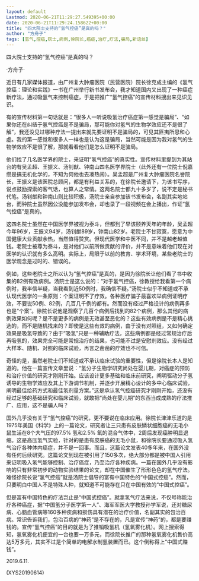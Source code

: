 ```yaml
---
layout: default
Lastmod: 2020-06-21T11:29:27.549395+00:00
date: 2020-06-21T11:29:24.158622+00:00
title: "四大院士支持的“氢气控癌”是真的吗？"
author: "方舟子"
tags: [氢气,控癌,院士,病例,徐院长,癌症,治疗,疗法,骗局,新语丝]
---
```


四大院士支持的“氢气控癌”是真的吗？

·方舟子·

近日有几家媒体报道，由广州复大肿瘤医院（民营医院）院长徐克成主编的《氢气控癌：理论和实践》一书在广州举行新书发布会，我才知道国内又出现了一种癌症新疗法，通过吸氢气来控制癌症，于是把推广“氢气控癌”的宣传材料搜出来见识见识。

有的宣传材料第一句话就是：“很多人一听说吸氢治疗癌症第一感觉是骗局”、“如果你还在纠结于氢气控癌是不是骗局，那可能你对氢气的生物学效应还不是很了解”，我还没见过哪种疗法一提出来就先要证明不是骗局的，可见其匪夷所思和心虚。我的第一感觉和很多人一样也是认为这是骗局，当然可能是因为我对氢气的生物学效应不是很了解，那就看看他们是怎么证明不是骗局。

他们找了几名医学界的院士，来证明“氢气控癌”的真实性。宣传材料里提到为其站台的有吴孟超、王振义、汤钊猷、钟南山四名医学界院士（此外还有一位院士倪嘉缵是搞无机化学的，不知为何他也去凑热闹）。吴孟超是广州复大肿瘤医院名誉院长，王振义是该医院总顾问，都是有利益关系的，在徐院长邀请下，为该书写序，说点鼓励探索的客气话，也算人之常情。这两名院士都九十多岁了，说不定是秘书代笔。汤钊猷和钟南山则比较积极，汤院士亲自参加该书发布会，名副其实地站台，而钟院士虽然因公没能参加发布会，却也录了一段视频在会上播出，作证“氢气控癌”是真的。

这四名院士虽然在中国医学界被视为泰斗，但都到了早该颐养天年的年龄，吴孟超今年96岁，王振义94岁，汤钊猷89岁，钟南山82岁。老院士不甘寂寞，愿意为中国健康大业贡献余热，当然值得赞赏。但现代医学和中医不同，并不是越老越值钱。老院士被尊为泰斗，是对他们以前所做贡献的评价，并不是意味着他们现在对医学的认识就有多么高明。实际上，局限于以前的教育、学术环境，某些老院士的医学观念是过时的、错误的。

例如，这些老院士之所以认为“氢气控癌”是真的，是因为徐院长让他们看了书中收集的82例有效病例。汤院士是这么说的：“对于氢气控癌，徐教授给我看第一个病例时，我半信半疑，当我看到近50例时，我确信不疑。”汤院士似乎不知道或不承认现代医学的一条原则：个案证明不了疗效。各种医疗骗子最喜欢举病例证明疗效，不要说50例、82例，几百几千例的都有。然而没有经过严格设计的病例再多也是“个案”。徐院长说他是观察了几百个病例后找到的82个病例，那么其他的病例效果如何呢？是不是更多的病例是无效甚至恶化的？这些有效病例是不是精心挑选的，而不是随机找来的？即使是这些有效的病例，由于没有对照组，又如何确定效果是吸氢导致的？由于“吸氢”只是一种辅助疗法，这些病例都是经过常规治疗后再吸氢的，效果完全可能是常规治疗的结果，也可能不过是安慰剂效应。没有经过大样本、随机、对照的临床试验，再言之凿凿的疗效也不可信。

奇怪的是，虽然老院士们不知道或不承认临床试验的重要性，但是徐院长本人是知道的。他在一篇宣传文章里说：“氢分子生物学研究尚处在婴儿期，对癌症的预防和治疗价值的研究才刚刚开始。应该设计更多基础和临床前研究，阐明驱动分子氢诱导的生物学效应及其上下游调节机制，并逐步开展精心设计的多中心临床试验，阐明最佳给药方式和最佳氢剂量方案。”这是承认氢气控癌研究才刚刚开始，还没有经过足够的基础研究和临床试验，就敢把“尚处在婴儿期”的东西当成成熟的疗法推广、应用，这不是骗人吗？

国外几乎没有关于“氢气控癌”的研究，更不要说在临床应用。徐院长津津乐道的是1975年美国《科学》上的一篇论文，研究者让三只患有皮肤鳞状细胞癌的无毛小鼠生活在8个大气压的97.5% 氢和2.5% 氧的混合气体中，2周后发现癌肿明显退缩。这是高压氢气实验，针对的是患有皮肤癌的无毛小鼠，和徐院长要通过吸入氢气治疗各种体内癌症，并不是一回事。而且，这篇论文发表40多年来，在国外没有任何后续研究。这篇论文到现在被引用了150多次，绝大部分都是被中国人引用来证明吸入氢气能够控制、治疗癌症，乃至治疗各种疾病。一篇在国外几乎没有影响的只有非常初步的动物实验结果的论文，却在中国催生了形形色色的氢气疗法。难怪徐院长说“氢气控癌”就是汤院士倡导的富有中国特色的“中国式控癌”。然而，只要明白中国人不是特殊人种，就知道不可能存在只在中国有效的“中国式控癌”。

但是富有中国特色的疗法岂止是“中国式控癌”。就拿氢气疗法来说，不仅号称能治疗各种癌症，据“中国氢分子医学第一人”、海军军医大学教授孙学军说，还对糖尿病、心脑血管病等160多种疾病和损伤具有潜在的治疗价值，名副其实的包治百病。常识告诉我们，包治百病的“神药”是不存在的，凡是宣传“神药”的，都是要赚钱的。宣传“氢气控癌”的目的就是为了推销吸氢机（氢氧雾化机）。网上搜索得知，氢氧雾化机便宜的一台也要一万多元，而徐院长推广的那种氢氧雾化机售价高达5万多元，其实不过是个简单的电解水制氢装置而已。这个倒称得上“中国式赚钱”。

2019.6.11.

(XYS20190614)

